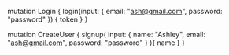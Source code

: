 mutation Login {
login(input: { email: "ash@gmail.com", password: "password" }) {
token
}
}

mutation CreateUser {
signup(
input: { name: "Ashley", email: "ash@gmail.com", password: "password" }
){
name
}
}
